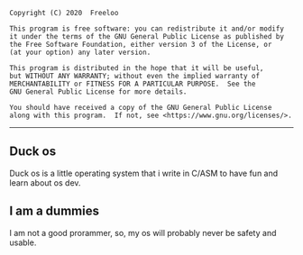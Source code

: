 
    Copyright (C) 2020  Freeloo

    This program is free software: you can redistribute it and/or modify
    it under the terms of the GNU General Public License as published by
    the Free Software Foundation, either version 3 of the License, or
    (at your option) any later version.

    This program is distributed in the hope that it will be useful,
    but WITHOUT ANY WARRANTY; without even the implied warranty of
    MERCHANTABILITY or FITNESS FOR A PARTICULAR PURPOSE.  See the
    GNU General Public License for more details.

    You should have received a copy of the GNU General Public License
    along with this program.  If not, see <https://www.gnu.org/licenses/>.
____________________________________________________________________________________________________
## Duck os
Duck os is a little operating system that i write in C/ASM to have fun and learn about os dev.

## I am a dummies
I am not a good prorammer, so, my os will probably never be safety and usable.

